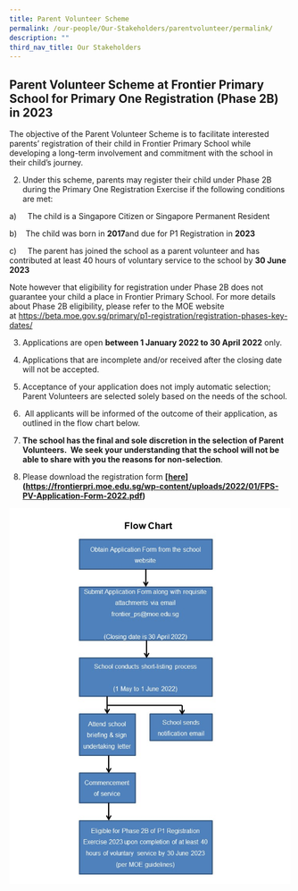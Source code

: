 ```yaml
---
title: Parent Volunteer Scheme
permalink: /our-people/Our-Stakeholders/parentvolunteer/permalink/
description: ""
third_nav_title: Our Stakeholders
---
```

Parent Volunteer Scheme at Frontier Primary School for Primary One Registration (Phase 2B) in 2023
--------------------------------------------------------------------------------------------------

The objective of the Parent Volunteer Scheme is to facilitate interested parents’ registration of their child in Frontier Primary School while developing a long-term involvement and commitment with the school in their child’s journey.

2.   Under this scheme, parents may register their child under Phase 2B during the Primary One Registration Exercise if the following conditions are met:
    
 a)     The child is a Singapore Citizen or Singapore Permanent Resident
    
 b)    The child was born in **2017**and due for P1 Registration in **2023**
    
 c)     The parent has joined the school as a parent volunteer and has contributed at least 40 hours of voluntary service to the school by **30 June 2023**
    

Note however that eligibility for registration under Phase 2B does not guarantee your child a place in Frontier Primary School. For more details about Phase 2B eligibility, please refer to the MOE website at https://beta.moe.gov.sg/primary/p1-registration/registration-phases-key-dates/

3.  Applications are open **between 1 January 2022 to 30 April 2022** only.
    
4.   Applications that are incomplete and/or received after the closing date will not be accepted.
    
5.   Acceptance of your application does not imply automatic selection; Parent Volunteers are selected solely based on the needs of the school.
    
6.   All applicants will be informed of the outcome of their application, as outlined in the flow chart below.
    
7.   **The school has the final and sole discretion in the selection of Parent Volunteers.  We seek your understanding that the school will not be able to share with you the reasons for non-selection**.
    
8.   Please download the registration form **[[here](/files/FPS-PV-Application-Form-2022.pdf)](https://frontierpri.moe.edu.sg/wp-content/uploads/2022/01/FPS-PV-Application-Form-2022.pdf)**

![](/images/PVflowchart2022.jpeg)